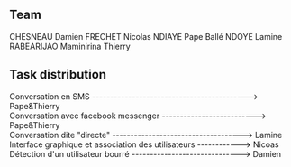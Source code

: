 ## Team
CHESNEAU Damien
FRECHET Nicolas
NDIAYE Pape Ballé
NDOYE Lamine
RABEARIJAO Maminirina Thierry

## Task distribution
Conversation en SMS	 -------------------------------------------> Pape&Thierry <br>
Conversation avec facebook messenger	--------------------------> Pape&Thierry <br>
Conversation dite "directe"	------------------------------------> Lamine <br>
Interface graphique et association des utilisateurs	------------> Nicoas <br>
Détection d'un utilisateur bourré	------------------------------> Damien <br>
